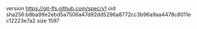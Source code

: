 version https://git-lfs.github.com/spec/v1
oid sha256:b8ba99e2ebd5a7506a47d92dd5296a8772cc3b96a9aa4478c8011ec12223e7a2
size 1597
